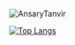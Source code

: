  <p align="left"> <img src="https://komarev.com/ghpvc/?username=AnsaryTanvir&label=Profile%20views&color=0e75b6&style=flat" alt="AnsaryTanvir" /> </p>
 
[![Top Langs](https://github-readme-stats-git-masterrstaa-rickstaa.vercel.app/api/top-langs/?username=AnsaryTanvir)](https://github.com/AnsaryTanvir/github-readme-stats)
